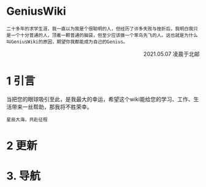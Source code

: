 # GeniusWiki
`二十多年的求学生涯，我一直以为我是个很聪明的人，但经历了许多失败与挫折后，我明白我只是一个十分普通的人，顶着一颗普通的脑袋，但至少应该做一个笨鸟先飞的人。这也就是为什么叫GeniusWiki的原因，期望你我都能成为自己的Genius。`

<p align="right">2021.05.07 凌晨于北邮</p>



 # 1  引言

当把您的眼球吸引至此，是我最大的幸运，希望这个wiki能给您的学习、工作、生活带来一丝帮助，那我将不胜荣幸。





`星辰大海，共赴征程`



# 2 更新





# 3. 导航



